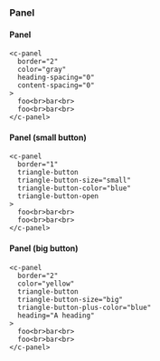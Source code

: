 ### Panel

#### Panel
```
<c-panel
  border="2"
  color="gray"
  heading-spacing="0"
  content-spacing="0"
>
  foo<br>bar<br>
  foo<br>bar<br>
</c-panel>
```
#### Panel (small button)
```
<c-panel
  border="1"
  triangle-button
  triangle-button-size="small"
  triangle-button-color="blue"
  triangle-button-open
>
  foo<br>bar<br>
  foo<br>bar<br>
</c-panel>
```
#### Panel (big button)
```
<c-panel
  border="2"
  color="yellow"
  triangle-button
  triangle-button-size="big"
  triangle-button-plus-color="blue"
  heading="A heading"
>
  foo<br>bar<br>
  foo<br>bar<br>
</c-panel>
```

